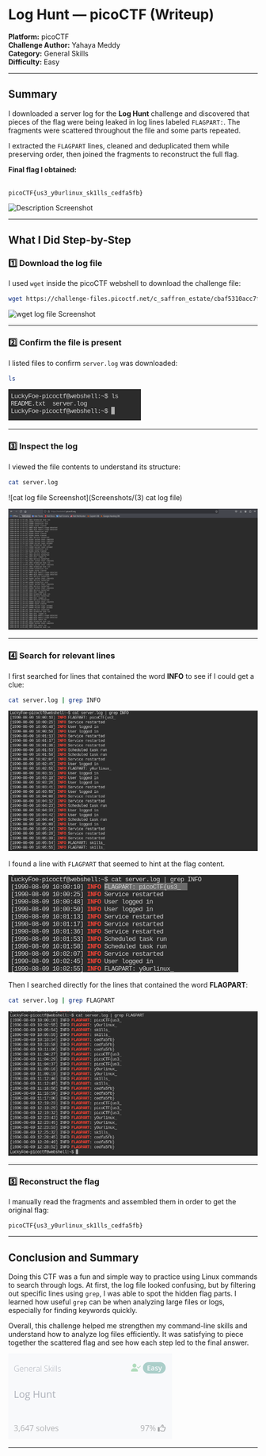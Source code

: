 # Log Hunt — picoCTF (Writeup)

**Platform:** picoCTF  
**Challenge Author:** Yahaya Meddy  
**Category:** General Skills  
**Difficulty:** Easy  

---

## Summary  

I downloaded a server log for the **Log Hunt** challenge and discovered that pieces of the flag were being leaked in log lines labeled `FLAGPART:`. The fragments were scattered throughout the file and some parts repeated.  

I extracted the `FLAGPART` lines, cleaned and deduplicated them while preserving order, then joined the fragments to reconstruct the full flag.  

**Final flag I obtained:**  
```

picoCTF{us3_y0urlinux_sk1lls_cedfa5fb}

````

![Description Screenshot](Screenshots/Description.png) 

---

## What I Did Step-by-Step  

### 1️⃣ Download the log file  
I used `wget` inside the picoCTF webshell to download the challenge file:  
```bash
wget https://challenge-files.picoctf.net/c_saffron_estate/cbaf5310acc7fcfe879881106e90b1a3de92a961934567f7543bcd96c4aef977/server.log
````

![wget log file Screenshot](Screenshots/wget_log_file.png) 

---

### 2️⃣ Confirm the file is present

I listed files to confirm `server.log` was downloaded:

```bash
ls
```

![ls Screenshot](Screenshots/ls.png) 

---

### 3️⃣ Inspect the log

I viewed the file contents to understand its structure:

```bash
cat server.log
```

![cat log file Screenshot](Screenshots/(3) cat log file)

![logs Screenshot](Screenshots/logs.png)

---

### 4️⃣ Search for relevant lines

I first searched for lines that contained the word **INFO** to see if I could get a clue:

```bash
cat server.log | grep INFO
```

![grep info logs Screenshot](Screenshots/grep_info_logs.png)

I found a line with `FLAGPART` that seemed to hint at the flag content.

![Flag part clue Screenshot](Screenshots/Flagpart_Clue.png)

Then I searched directly for the lines that contained the word **FLAGPART**:

```bash
cat server.log | grep FLAGPART
```

![grep flag part Screenshot](Screenshots/grep_flagpart.png)

---

### 5️⃣ Reconstruct the flag

I manually read the fragments and assembled them in order to get the original flag:

```
picoCTF{us3_y0urlinux_sk1lls_cedfa5fb}
```

---



## Conclusion and Summary

Doing this CTF was a fun and simple way to practice using Linux commands to search through logs. At first, the log file looked confusing, but by filtering out specific lines using `grep`, I was able to spot the hidden flag parts. I learned how useful `grep` can be when analyzing large files or logs, especially for finding keywords quickly.

Overall, this challenge helped me strengthen my command-line skills and understand how to analyze log files efficiently. It was satisfying to piece together the scattered flag and see how each step led to the final answer.

![Completion Screenshot](Screenshots/CTF_Completion.png)

---




